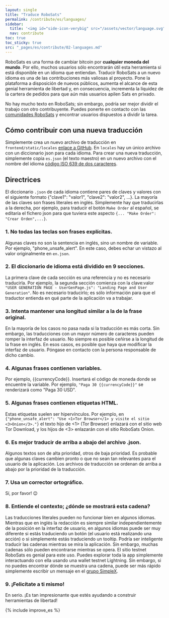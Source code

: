 ```yaml
---
layout: single
title: "Traduce RoboSats"
permalink: /contribute/es/languages/
sidebar:
  title: '<img id="side-icon-verybig" src="/assets/vector/language.svg"/>Traducción'
  nav: contribute
toc: true
toc_sticky: true
src: "_pages/es/contribute/02-languages.md"
---
```


RoboSats es una forma de cambiar bitcoin por **cualquier moneda del mundo**. Por ello, muchos usuarios sólo encontrarán útil esta herramienta si está disponible en un idioma que entiendan. Traducir RoboSats a un nuevo idioma es una de las contribuciones más valiosas al proyecto. Pone la plataforma a disposición de nuevos públicos, aumenta el alcance de esta genial herramienta de libertad y, en consecuencia, incrementa la liquidez de la cartera de pedidos para que aún más usuarios apilen Sats en privado.

No hay mucho texto en RoboSats; sin embargo, podría ser mejor dividir el trabajo con otro contribuyente. Puedes ponerte en contacto con las [comunidades RoboSats](https://learn.robosats.org/contribute/es/code/#canales-de-comunicación) y encontrar usuarios dispuestos a dividir la tarea.

## Cómo contribuir con una nueva traducción

Simplemente crea un nuevo archivo de traducción en `frontend/static/locales` [enlace a GitHub](https://github.com/RoboSats/robosats/tree/main/frontend/static/locales). En `locales` hay un único archivo con un diccionario json para cada idioma. Para crear una nueva traducción, simplemente copia `es.json` (el texto maestro) en un nuevo archivo con el nombre del idioma [código ISO 639 de dos caracteres](https://www.loc.gov/standards/iso639-2/php/English_list.php).

## Directrices

El diccionario `.json` de cada idioma contiene pares de claves y valores con el siguiente formato {"clave1": "valor1", "clave2": "valor2", ...}. La mayoría de las claves son frases literales en inglés. Simplemente hay que traducirlas a la derecha, por ejemplo, para traducir el botón `Make Order` al español, se editaría el fichero json para que tuviera este aspecto `{... "Make Order": "Crear Orden",...}`.

### 1. **No todas las teclas son frases explícitas.**
Algunas claves no son la sentencia en inglés, sino un nombre de variable. Por ejemplo, "phone_unsafe_alert". En este caso, debes echar un vistazo al valor originalmente en `en.json`.

### 2. **El diccionario de idioma está dividido en 9 secciones.**
La primera clave de cada sección es una referencia y no es necesario traducirla. Por ejemplo, la segunda sección comienza con la clave:valor `"USER GENERATION PAGE - UserGenPage.js": "Landing Page and User Generation"`. No es necesario traducirlo; es sólo información para que el traductor entienda en qué parte de la aplicación va a trabajar.

### 3. **Intenta mantener una longitud similar a la de la frase original.**
En la mayoría de los casos no pasa nada si la traducción es más corta. Sin embargo, las traducciones con un mayor número de caracteres pueden romper la interfaz de usuario. No siempre es posible ceñirse a la longitud de la frase en inglés. En esos casos, es posible que haya que modificar la interfaz de usuario. Póngase en contacto con la persona responsable de dicho cambio.

### 4. **Algunas frases contienen variables.**
Por ejemplo, {{currencyCode}}. Insertará el código de moneda donde se encuentre la variable. Por ejemplo, `"Paga 30 {{currencyCode}}"` se renderizará como "Paga 30 USD".

### 5. **Algunas frases contienen etiquetas HTML.**
Estas etiquetas suelen ser hipervínculos. Por ejemplo, en `{"phone_unsafe_alert": "Use <1>Tor Browser</1> y visite el sitio <3>Onion</3>."}` el texto hijo de <1> (Tor Browser) enlazará con el sitio web Tor Download, y los hijos de <3> enlazarán con el sitio RoboSats Onion.

### 6. **Es mejor traducir de arriba a abajo del archivo .json**.
Algunos textos son de alta prioridad, otros de baja prioridad. Es probable que algunas claves cambien pronto o que no sean tan relevantes para el usuario de la aplicación. Los archivos de traducción se ordenan de arriba a abajo por la prioridad de la traducción.

### 7. **Usa un corrector ortográfico.**
Sí, por favor! 😉

### 8. **Entiende el contexto; ¿dónde se mostrará esta cadena?**
Las traducciones literales pueden no funcionar bien en algunos idiomas. Mientras que en inglés la redacción es siempre similar independientemente de la posición en la interfaz de usuario, en algunos idiomas puede ser muy diferente si estás traduciendo un botón (el usuario está realizando una acción) o si simplemente estás traduciendo un tooltip. Podría ser inteligente traducir las cadenas mientras se mira la aplicación. Sin embargo, muchas cadenas sólo pueden encontrarse mientras se opera. El sitio testnet RoboSats es genial para este uso. Puedes explorar toda la app simplemente interactuando con ella usando una wallet testnet Lightning. Sin embargo, si no puedes encontrar dónde se muestra una cadena, puede ser más rápido simplemente escribir un mensaje en el [grupo SimpleX](https://simplex.chat/contact#/?v=1-2&smp=smp%3A%2F%2F0YuTwO05YJWS8rkjn9eLJDjQhFKvIYd8d4xG8X1blIU%3D%40smp8.simplex.im%2FyEX_vdhWew_FkovCQC3mRYRWZB1j_cBq%23%2F%3Fv%3D1-2%26dh%3DMCowBQYDK2VuAyEAnrf9Jw3Ajdp4EQw71kqA64VgsIIzw8YNn68WjF09jFY%253D%26srv%3Dbeccx4yfxxbvyhqypaavemqurytl6hozr47wfc7uuecacjqdvwpw2xid.onion&data=%7B%22type%22%3A%22group%22%2C%22groupLinkId%22%3A%22hWnMVPnJl-KT3-virDk0JA%3D%3D%22%7D).

### 9. **¡Felicítate a ti mismo!**
En serio. ¡Es tan impresionante que estés ayudando a construir herramientas de libertad!

{% include improve_es %}
